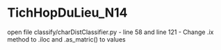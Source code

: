 # TichHopDuLieu_N14

open file classify/charDistClassifier.py - 
line 58 and line 121 - 
Change .ix method to .iloc and .as_matric() to values 

